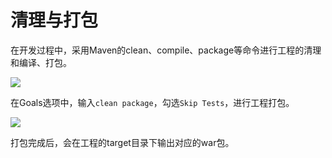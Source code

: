 # 清理与打包

在开发过程中，采用Maven的clean、compile、package等命令进行工程的清理和编译、打包。  

![](/articles/iuap-develop/4-/img/image038.jpg)
 

在Goals选项中，输入`clean package`，勾选`Skip Tests`，进行工程打包。  


![](/articles/iuap-develop/4-/img/image039.jpg)



打包完成后，会在工程的target目录下输出对应的war包。  